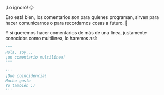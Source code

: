 ¡Lo ignoró! :confounded:

Eso está bien, los comentarios son para quienes programan, sirven para hacer comunicarnos o para recordarnos cosas a futuro. :brain:

Y si queremos hacer comentarios de más de una línea, justamente conocidos como multilínea, lo haremos así:

```python
"""
Hola, soy...
¡un comentario multilínea!
"""

'''
¡Que coincidencia!
Mucho gusto
Yo también :)
'''
```